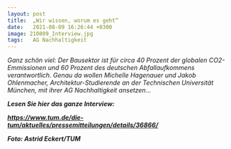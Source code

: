 ```yaml
---
layout: post
title:  „Wir wissen, worum es geht“
date:   2021-08-09 16:26:44 +0300
image: 210809_Interview.jpg
tags:   AG Nachhaltigkeit 
---
```

 
<i> Ganz schön viel: Der Bausektor ist für circa 40 Prozent der globalen CO2-Emmissionen und 60 Prozent des deutschen Abfallaufkommens verantwortlich. Genau da wollen Michelle Hagenauer und Jakob Ohlenmacher, Architektur-Studierende an der Technischen Universität München, mit ihrer AG Nachhaltigkeit ansetzen... <i>


<b> Lesen Sie hier das ganze Interview: <b>

https://www.tum.de/die-tum/aktuelles/pressemitteilungen/details/36866/

Foto: Astrid Eckert/TUM
